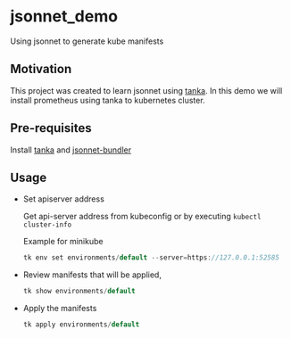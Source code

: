 # jsonnet_demo

Using jsonnet to generate kube manifests

## Motivation

This project was created to learn jsonnet using [tanka](https://tanka.dev/). In this demo we will install prometheus using tanka to kubernetes cluster.

## Pre-requisites

Install [tanka](https://github.com/grafana/tanka) and [jsonnet-bundler](https://github.com/jsonnet-bundler/jsonnet-bundler)

## Usage

- Set apiserver address

  Get api-server address from kubeconfig or by executing `kubectl cluster-info`

  Example for minikube

  ```go
  tk env set environments/default --server=https://127.0.0.1:52585
  ```

- Review manifests that will be applied, 

  ```go
  tk show environments/default
  ```

- Apply the manifests

  ```go
  tk apply environments/default
  ```
